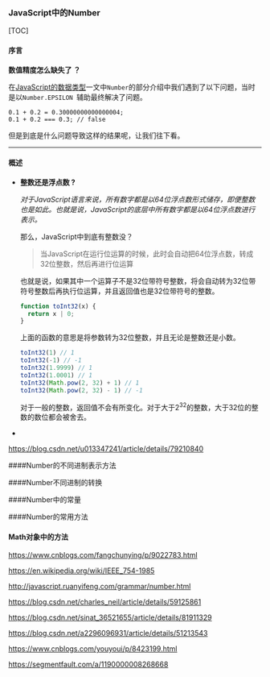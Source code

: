 ### JavaScript中的Number

[TOC]

#### 序言



**数值精度怎么缺失了 ？**

在[JavaScript的数据类型](https://blog.csdn.net/m0_37972557/article/details/84284477)一文中`Number`的部分介绍中我们遇到了以下问题，当时是以`Number.EPSILON `辅助最终解决了问题。

```
0.1 + 0.2 = 0.30000000000000004;
0.1 + 0.2 === 0.3; // false
```

但是到底是什么问题导致这样的结果呢，让我们往下看。



---



#### 概述

- **整数还是浮点数 ?**

  *对于JavaScript语言来说，所有数字都是以64位浮点数形式储存，即便整数也是如此。也就是说，JavaScript的底层中所有数字都是以64位浮点数进行表示。*

  那么，JavaScript中到底有整数没？

  > 当JavaScript在运行位运算的时候，此时会自动把64位浮点数，转成32位整数，然后再进行位运算

  也就是说，如果其中一个运算子不是32位带符号整数，将会自动转为32位带符号整数后再执行位运算，并且返回值也是32位带符号的整数。

  ```javascript
  function toInt32(x) {
  	return x | 0;
  }
  ```

  上面的函数的意思是将参数转为32位整数，并且无论是整数还是小数。

  ```javascript
  toInt32(1) // 1
  toInt32(-1) // -1
  toInt32(1.9999) // 1
  toInt32(1.0001) // 1
  toInt32(Math.pow(2, 32) + 1) // 1
  toInt32(Math.pow(2, 32) - 1) // -1
  ```

  对于一般的整数，返回值不会有所变化。对于大于2<sup>32</sup>的整数，大于32位的整数的数位都会被舍去。


- ​



https://blog.csdn.net/u013347241/article/details/79210840

####Number的不同进制表示方法

####Number不同进制的转换

####Number中的常量

####Number的常用方法

#### Math对象中的方法

https://www.cnblogs.com/fangchunying/p/9022783.html

https://en.wikipedia.org/wiki/IEEE_754-1985

http://javascript.ruanyifeng.com/grammar/number.html

https://blog.csdn.net/charles_neil/article/details/59125861

https://blog.csdn.net/sinat_36521655/article/details/81911329

https://blog.csdn.net/a2296096931/article/details/51213543

https://www.cnblogs.com/youyoui/p/8423199.html 

https://segmentfault.com/a/1190000008268668